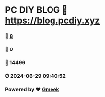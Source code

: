 # PC DIY BLOG :link: https://blog.pcdiy.xyz 
### :page_facing_up: [8](https://blog.pcdiy.xyz/tag.html) 
### :speech_balloon: 0 
### :hibiscus: 14496 
### :alarm_clock: 2024-06-29 09:40:52 
### Powered by :heart: [Gmeek](https://github.com/Meekdai/Gmeek)
